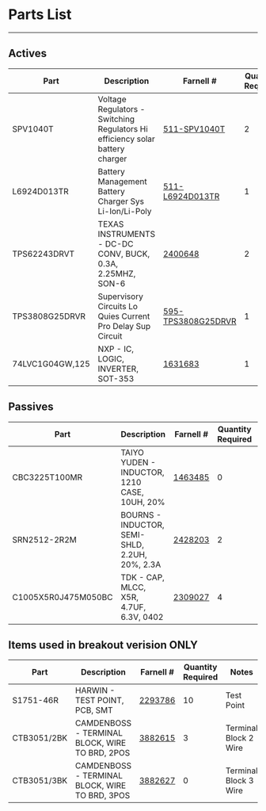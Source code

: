 # Parts List

---

## Actives

| Part | Description | Farnell # | Quantity Required | Notes
| ---  | ---         | ---       | ---               | ---
|SPV1040T|Voltage Regulators - Switching Regulators Hi efficiency solar battery charger|[511-SPV1040T](http://uk.mouser.com/Search/Refine.aspx?N=1323043&Keyword=511-SPV1040T)|2|MPPT
|L6924D013TR|Battery Management Battery Charger Sys Li-Ion/Li-Poly|[511-L6924D013TR](http://uk.mouser.com/Search/Refine.aspx?N=1323043&Keyword=511-L6924D013TR)|1|Lipo Charge Controller
|TPS62243DRVT|TEXAS INSTRUMENTS - DC-DC CONV, BUCK, 0.3A, 2.25MHZ, SON-6|[2400648](http://uk.farnell.com/webapp/wcs/stores/servlet/Search?st=2400648)|2|Buck Converter DRVT = SON-6 TPS62243
|TPS3808G25DRVR|Supervisory Circuits Lo Quies Current Pro Delay Sup Circuit|[595-TPS3808G25DRVR](http://uk.mouser.com/Search/Refine.aspx?N=1323043&Keyword=595-TPS3808G25DRVR)|1|Vth = 2.33, DRVR = SON-6
|74LVC1G04GW,125|NXP - IC, LOGIC, INVERTER, SOT-353|[1631683](http://uk.farnell.com/webapp/wcs/stores/servlet/Search?st=1631683)|1|Inverter

## Passives

| Part | Description | Farnell # | Quantity Required | Notes
| ---  | ---         | ---       | ---               | ---
|CBC3225T100MR|TAIYO YUDEN - INDUCTOR, 1210 CASE, 10UH, 20%|[1463485](http://uk.farnell.com/webapp/wcs/stores/servlet/Search?st=1463485)|0|Lx for MPPT. 0.133Ω esr
|SRN2512-2R2M|BOURNS - INDUCTOR, SEMI-SHLD, 2.2UH, 20%, 2.3A|[2428203](http://uk.farnell.com/webapp/wcs/stores/servlet/Search?st=2428203)|2|Indutcutor for Buck
|C1005X5R0J475M050BC|TDK - CAP, MLCC, X5R, 4.7UF, 6.3V, 0402|[2309027](http://uk.farnell.com/webapp/wcs/stores/servlet/Search?st=2309027)|4|Solar input cap

## Items used in breakout verision ONLY

| Part | Description | Farnell # | Quantity Required | Notes
| ---  | ---         | ---       | ---               | ---
|S1751-46R|HARWIN - TEST POINT, PCB, SMT|[2293786](http://uk.farnell.com/webapp/wcs/stores/servlet/Search?st=2293786)|10|Test Point
|CTB3051/2BK|CAMDENBOSS - TERMINAL BLOCK, WIRE TO BRD, 2POS|[3882615](http://uk.farnell.com/webapp/wcs/stores/servlet/Search?st=3882615)|3|Terminal Block 2 Wire
|CTB3051/3BK|CAMDENBOSS - TERMINAL BLOCK, WIRE TO BRD, 3POS|[3882627](http://uk.farnell.com/webapp/wcs/stores/servlet/Search?st=3882627)|0|Terminal Block 3 Wire

